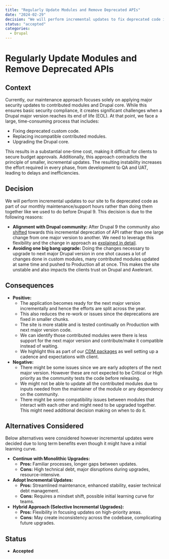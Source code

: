 ```yaml
---
title: "Regularly Update Modules and Remove Deprecated APIs"
date: "2024-02-29"
decision: "We will perform incremental updates to fix deprecated code in our custom modules, replacing deprecated contributed modules with latest versions or an alternative rather than one shot upgrade from one Drupal major version to another"
status: "accepted"
categories:
  - Drupal
---
```


# Regularly Update Modules and Remove Deprecated APIs

## Context

Currently, our maintenance approach focuses solely on applying major security updates to contributed modules and Drupal core. While this ensures basic security compliance, it creates significant challenges when a Drupal major version reaches its end of life (EOL). At that point, we face a large, time-consuming process that includes:

- Fixing deprecated custom code.
- Replacing incompatible contributed modules.
- Upgrading the Drupal core.

This results in a substantial one-time cost, making it difficult for clients to secure budget approvals. Additionally, this approach contradicts the principle of smaller, incremental updates. The resulting instability increases the effort required in every phase, from development to QA and UAT, leading to delays and inefficiencies.

## Decision

We will perform incremental updates to our site to fix deprecated code as part of our monthly maintenance/support hours rather than doing them together like we used to do before Drupal 9. This decision is due to the following reasons:

- **Alignment with Drupal community:** After Drupal 9 the community also [shifted](<https://www.drupal.org/about/core/policies/core-change-policies/continuous-upgrades-between-major-versions>) towards this incremental deprecation of API rather than one large change from one major version to another. We need to leverage this flexibility and the change in approach as [explained in detail](https://www.hojtsy.hu/blog/2019-nov-11/dramatic-shift-how-drupal-upgrade-now-done-drupal-8-drupal-9).
- **Avoiding one big bang upgrade:** Doing the changes necessary to upgrade to next major Drupal version in one shot causes a lot of changes done in custom modules, many contributed modules updated at same time and pushed to Production all at once. This makes the site unstable and also impacts the clients trust on Drupal and Axelerant.

## Consequences

- **Positive:**
  - The application becomes ready for the next major version incrementally and hence the efforts are split across the year.
  - This also reduces the re-work or issues since the deprecations are fixed in smaller chunks.
  - The site is more stable and is tested continually on Production with next major version code.
  - We can identify those contributed modules were there is less support for the next major version and contribute/make it compatible instead of waiting.
  - We highlight this as part of our [CDM packages](https://www.axelerant.com/drupal-continuous-development-and-maintenance) as well setting up a cadence and expectations with client.
- **Negative:**
  - There might be some issues since we are early adopters of the next major version. However these are not expected to be Critical or High priority as the community tests the code before releasing.
  - We might not be able to update all the contributed modules due to inputs needed from the maintainer of the module or any dependency on the community.
  - There might be some compatibility issues between modules that interact with each other and might need to be upgraded together. This might need additional decision making on when to do it.

## Alternatives Considered

Below alternatives were considered however incremental updates were decided due to long term benefits even though it might have a initial learning curve.

- **Continue with Monolithic Upgrades:**
  - **Pros:** Familiar processes, longer gaps between updates.
  - **Cons:** High technical debt, major disruptions during upgrades, resource-intensive.
- **Adopt Incremental Updates:**
  - **Pros:** Streamlined maintenance, enhanced stability, easier technical debt management.
  - **Cons:** Requires a mindset shift, possible initial learning curve for teams.
- **Hybrid Approach (Selective Incremental Upgrades):**
  - **Pros:** Flexibility in focusing updates on high-priority areas.
  - **Cons:** May create inconsistency across the codebase, complicating future upgrades.

## Status

- **Accepted**
